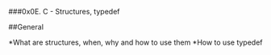 ###0x0E. C - Structures, typedef

##General

*What are structures, when, why and how to use them
*How to use typedef
